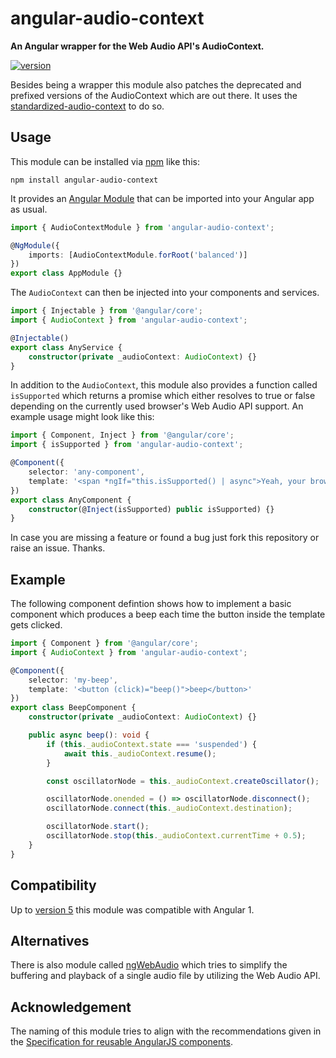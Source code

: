 # angular-audio-context

**An Angular wrapper for the Web Audio API's AudioContext.**

[![version](https://img.shields.io/npm/v/angular-audio-context.svg?style=flat-square)](https://www.npmjs.com/package/angular-audio-context)

Besides being a wrapper this module also patches the deprecated and prefixed versions of the
AudioContext which are out there. It uses the
[standardized-audio-context](https://github.com/chrisguttandin/standardized-audio-context) to do so.

## Usage

This module can be installed via [npm](https://www.npmjs.com/package/angular-audio-context) like
this:

```shell
npm install angular-audio-context
```

It provides an [Angular Module](https://angular.io/docs/ts/latest/guide/ngmodule.html) that can be
imported into your Angular app as usual.

```typescript
import { AudioContextModule } from 'angular-audio-context';

@NgModule({
    imports: [AudioContextModule.forRoot('balanced')]
})
export class AppModule {}
```

The `AudioContext` can then be injected into your components and services.

```typescript
import { Injectable } from '@angular/core';
import { AudioContext } from 'angular-audio-context';

@Injectable()
export class AnyService {
    constructor(private _audioContext: AudioContext) {}
}
```

In addition to the `AudioContext`, this module also provides a function called `isSupported` which
returns a promise which either resolves to true or false depending on the currently used browser's
Web Audio API support. An example usage might look like this:

```typescript
import { Component, Inject } from '@angular/core';
import { isSupported } from 'angular-audio-context';

@Component({
    selector: 'any-component',
    template: '<span *ngIf="this.isSupported() | async">Yeah, your browser is supported.</span>'
})
export class AnyComponent {
    constructor(@Inject(isSupported) public isSupported) {}
}
```

In case you are missing a feature or found a bug just fork this repository or raise an issue.
Thanks.

## Example

The following component defintion shows how to implement a basic component which produces a beep each time the button inside the template gets clicked.

```typescript
import { Component } from '@angular/core';
import { AudioContext } from 'angular-audio-context';

@Component({
    selector: 'my-beep',
    template: '<button (click)="beep()">beep</button>'
})
export class BeepComponent {
    constructor(private _audioContext: AudioContext) {}

    public async beep(): void {
        if (this._audioContext.state === 'suspended') {
            await this._audioContext.resume();
        }

        const oscillatorNode = this._audioContext.createOscillator();

        oscillatorNode.onended = () => oscillatorNode.disconnect();
        oscillatorNode.connect(this._audioContext.destination);

        oscillatorNode.start();
        oscillatorNode.stop(this._audioContext.currentTime + 0.5);
    }
}
```

## Compatibility

Up to [version 5](https://github.com/chrisguttandin/angular-audio-context/releases/tag/v5.0.0) this
module was compatible with Angular 1.

## Alternatives

There is also module called [ngWebAudio](https://github.com/nehz/ngWebAudio) which tries to simplify
the buffering and playback of a single audio file by utilizing the Web Audio API.

## Acknowledgement

The naming of this module tries to align with the recommendations given in the
[Specification for reusable AngularJS components](https://github.com/angular/angular-component-spec).
